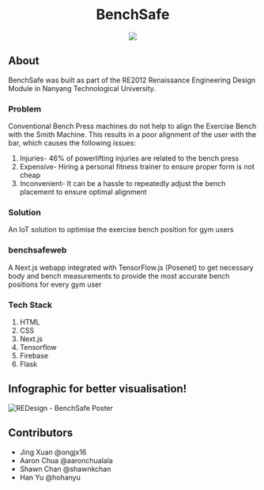 <h1 align="center">BenchSafe</h1>

<p align="center">
  <img src="https://user-images.githubusercontent.com/79267462/230576051-5fb94193-3904-4bf3-a971-5c8ed353017c.png" />
</p>

## About

BenchSafe was built as part of the RE2012 Renaissance Engineering Design Module in Nanyang Technological University.

### Problem

Conventional Bench Press machines do not help to align the Exercise Bench with the Smith Machine. This results in a poor alignment of the user with the bar, which causes the following issues:

1. Injuries- 46% of powerlifting injuries are related to the bench press
2. Expensive- Hiring a personal fitness trainer to ensure proper form is not cheap
3. Inconvenient- It can be a hassle to repeatedly adjust the bench placement to ensure optimal alignment 

### Solution

An IoT solution to optimise the exercise bench position for gym users

### benchsafeweb
A Next.js webapp integrated with TensorFlow.js (Posenet) to get necessary body and bench measurements to provide the most accurate bench positions for every gym user

### Tech Stack

1. HTML
2. CSS
3. Next.js
4. Tensorflow
5. Firebase
6. Flask

## Infographic for better visualisation!
![REDesign - BenchSafe Poster](https://user-images.githubusercontent.com/79267462/230539280-5d118293-a6ed-4b0e-9a5f-48dba83f006a.png)

## Contributors
- Jing Xuan @ongjx16
- Aaron Chua @aaronchualala
- Shawn Chan @shawnkchan
- Han Yu @hohanyu
